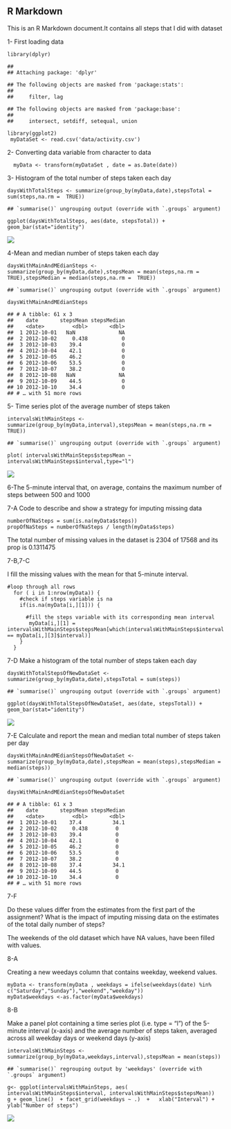 R Markdown
----------

This is an R Markdown document.It contains all steps that I did with
dataset

1- First loading data

    library(dplyr)

    ## 
    ## Attaching package: 'dplyr'

    ## The following objects are masked from 'package:stats':
    ## 
    ##     filter, lag

    ## The following objects are masked from 'package:base':
    ## 
    ##     intersect, setdiff, setequal, union

    library(ggplot2)
     myDataSet <- read.csv('data/activity.csv')

2- Converting data variable from character to data

      myData <- transform(myDataSet , date = as.Date(date))

3- Histogram of the total number of steps taken each day

    daysWithTotalSteps <- summarize(group_by(myData,date),stepsTotal = sum(steps,na.rm =  TRUE))

    ## `summarise()` ungrouping output (override with `.groups` argument)

    ggplot(daysWithTotalSteps, aes(date, stepsTotal)) + geom_bar(stat="identity")

![](PA1_template_files/figure-markdown_strict/unnamed-chunk-3-1.png)

4-Mean and median number of steps taken each day

    daysWithMainAndMEdianSteps <- summarize(group_by(myData,date),stepsMean = mean(steps,na.rm =  TRUE),stepsMedian = median(steps,na.rm =  TRUE))

    ## `summarise()` ungrouping output (override with `.groups` argument)

    daysWithMainAndMEdianSteps

    ## # A tibble: 61 x 3
    ##    date       stepsMean stepsMedian
    ##    <date>         <dbl>       <dbl>
    ##  1 2012-10-01   NaN              NA
    ##  2 2012-10-02     0.438           0
    ##  3 2012-10-03    39.4             0
    ##  4 2012-10-04    42.1             0
    ##  5 2012-10-05    46.2             0
    ##  6 2012-10-06    53.5             0
    ##  7 2012-10-07    38.2             0
    ##  8 2012-10-08   NaN              NA
    ##  9 2012-10-09    44.5             0
    ## 10 2012-10-10    34.4             0
    ## # … with 51 more rows

5- Time series plot of the average number of steps taken

    intervalsWithMainSteps <- summarize(group_by(myData,interval),stepsMean = mean(steps,na.rm =  TRUE))

    ## `summarise()` ungrouping output (override with `.groups` argument)

    plot( intervalsWithMainSteps$stepsMean ~ intervalsWithMainSteps$interval,type="l")

![](PA1_template_files/figure-markdown_strict/unnamed-chunk-5-1.png)

6-The 5-minute interval that, on average, contains the maximum number of
steps between 500 and 1000

7-A Code to describe and show a strategy for imputing missing data

    numberOfNaSteps = sum(is.na(myData$steps))
    propOfNaSteps = numberOfNaSteps / length(myData$steps)

The total number of missing values in the dataset is 2304 of 17568 and
its prop is 0.1311475

7-B,7-C

I fill the missing values with the mean for that 5-minute interval.

    #loop through all rows
      for ( i in 1:nrow(myData)) {
        #check if steps variable is na
        if(is.na(myData[i,][1])) {
          
          #fill the steps variable with its corresponding mean interval
           myData[i,][1] = intervalsWithMainSteps$stepsMean[which(intervalsWithMainSteps$interval == myData[i,][3]$interval)] 
        }
      }

7-D Make a histogram of the total number of steps taken each day

    daysWithTotalStepsOfNewDataSet <- summarize(group_by(myData,date),stepsTotal = sum(steps))

    ## `summarise()` ungrouping output (override with `.groups` argument)

    ggplot(daysWithTotalStepsOfNewDataSet, aes(date, stepsTotal)) + geom_bar(stat="identity")

![](PA1_template_files/figure-markdown_strict/unnamed-chunk-8-1.png)

7-E Calculate and report the mean and median total number of steps taken
per day

    daysWithMainAndMEdianStepsOfNewDataSet <- summarize(group_by(myData,date),stepsMean = mean(steps),stepsMedian = median(steps))

    ## `summarise()` ungrouping output (override with `.groups` argument)

    daysWithMainAndMEdianStepsOfNewDataSet

    ## # A tibble: 61 x 3
    ##    date       stepsMean stepsMedian
    ##    <date>         <dbl>       <dbl>
    ##  1 2012-10-01    37.4          34.1
    ##  2 2012-10-02     0.438         0  
    ##  3 2012-10-03    39.4           0  
    ##  4 2012-10-04    42.1           0  
    ##  5 2012-10-05    46.2           0  
    ##  6 2012-10-06    53.5           0  
    ##  7 2012-10-07    38.2           0  
    ##  8 2012-10-08    37.4          34.1
    ##  9 2012-10-09    44.5           0  
    ## 10 2012-10-10    34.4           0  
    ## # … with 51 more rows

7-F

Do these values differ from the estimates from the first part of the
assignment? What is the impact of imputing missing data on the estimates
of the total daily number of steps?

The weekends of the old dataset which have NA values, have been filled
with values.

8-A

Creating a new weedays column that contains weekday, weekend values.

    myData <- transform(myData , weekdays = ifelse(weekdays(date) %in% c("Saturday","Sunday"),"weekend","weekday"))
    myData$weekdays <-as.factor(myData$weekdays)

8-B

Make a panel plot containing a time series plot (i.e. type = “l”) of the
5-minute interval (x-axis) and the average number of steps taken,
averaged across all weekday days or weekend days (y-axis)

    intervalsWithMainSteps <- summarize(group_by(myData,weekdays,interval),stepsMean = mean(steps))

    ## `summarise()` regrouping output by 'weekdays' (override with `.groups` argument)

    g<- ggplot(intervalsWithMainSteps, aes( intervalsWithMainSteps$interval, intervalsWithMainSteps$stepsMean)) 
    g + geom_line()  + facet_grid(weekdays ~ .)  +   xlab("Interval") + ylab("Number of steps")

![](PA1_template_files/figure-markdown_strict/unnamed-chunk-11-1.png)
